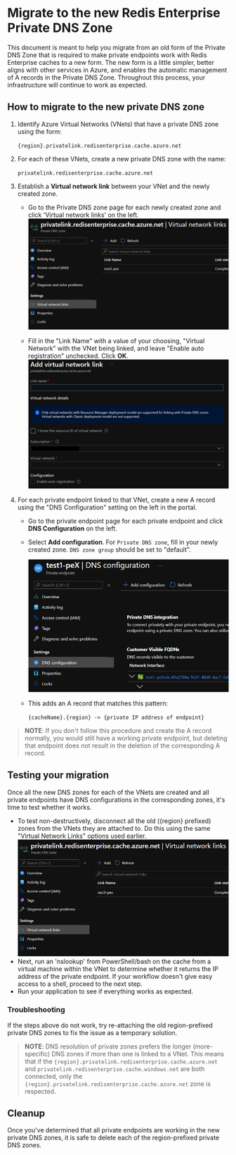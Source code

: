 # Migrate to the new Redis Enterprise Private DNS Zone

This document is meant to help you migrate from an old form of the Private DNS Zone that is required to make private endpoints work with Redis Enterprise caches to a new form. The new form is a little simpler, better aligns with other services in Azure, and enables the automatic management of A records in the Private DNS Zone. Throughout this process, your infrastructure will continue to work as expected.

## How to migrate to the new private DNS zone

1. Identify Azure Virtual Networks (VNets) that have a private DNS zone
    using the form:

    ```{region}.privatelink.redisenterprise.cache.azure.net```

2. For each of these VNets, create a new private DNS zone with the
    name:
    
    ```privatelink.redisenterprise.cache.azure.net```

3. Establish a **Virtual network link** between your VNet and the newly
    created zone.

    - Go to the Private DNS zone page for each newly created zone and
        click 'Virtual network links' on the
        left.
        ![](images/media/image1.png)

    - Fill in the "Link Name" with a value of your choosing, "Virtual
        Network" with the VNet being linked, and leave "Enable auto
        registration" unchecked. Click **OK**.
        ![](images/media/image2.png)

4. For each private endpoint linked to that VNet, create a new A record
    using the "DNS Configuration" setting on the left in the portal.

    - Go to the private endpoint page for each private endpoint and click
        **DNS Configuration** on the left.

    - Select **Add configuration**. For `Private DNS zone`, fill in
        your newly created zone. `DNS zone group` should be set to
        "default".

        ![](images/media/image3.png)

    - This adds an A record that matches this pattern:

        ```{cacheName}.{region} -> {private IP address of endpoint}```

>**NOTE**: If you don't follow this procedure and create the
> A record normally, you would still have a working private
> endpoint, but deleting that endpoint does not result in the
> deletion of the corresponding A record.

## Testing your migration

Once all the new DNS zones for each of the VNets are created and all
private endpoints have DNS configurations in the corresponding zones,
it's time to test whether it works.

- To test non-destructively, disconnect all the old ({region}
        prefixed) zones from the VNets they are attached to. Do this using
        the same "Virtual Network Links" options used
        earlier.![](images/media/image1.png)
- Next, run an 'nslookup' from PowerShell/bash on the cache from a
        virtual machine within the VNet to determine whether it returns the
        IP address of the private endpoint. If your workflow doesn't give
        easy access to a shell, proceed to the next step.
- Run your application to see if everything works as expected.

### Troubleshooting

If the steps above do not work, try re-attaching the old region-prefixed
private DNS zones to fix the issue as a temporary solution.

>**NOTE**: DNS resolution of private zones prefers the longer
> (more-specific) DNS zones if more than one is linked to a VNet. This
> means that if the
> `{region}.privatelink.redisenterprise.cache.azure.net` and
> `privatelink.redisenterprise.cache.windows.net` are both connected,
> only the `{region}.privatelink.redisenterprise.cache.azure.net`
> zone is respected.

## Cleanup

Once you've determined that all private endpoints are working in the new
private DNS zones, it is safe to delete each of the region-prefixed
private DNS zones.

